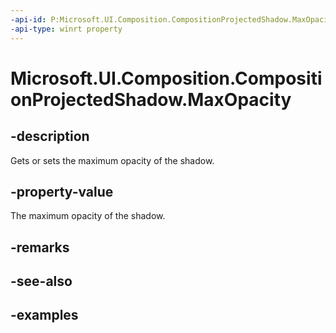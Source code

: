 ```yaml
---
-api-id: P:Microsoft.UI.Composition.CompositionProjectedShadow.MaxOpacity
-api-type: winrt property
---
```


# Microsoft.UI.Composition.CompositionProjectedShadow.MaxOpacity

<!--
public float MaxOpacity { get; set; }
-->


## -description

Gets or sets the maximum opacity of the shadow.

## -property-value

The maximum opacity of the shadow.

## -remarks

## -see-also

## -examples


